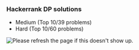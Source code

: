 ### Hackerrank DP solutions 

- Medium (Top 10/39 problems)
- Hard (Top 10/60 problems)

<img src='https://random-memer.herokuapp.com/' title="Meme" alt="Please refresh the page if this doesn't show up.">
